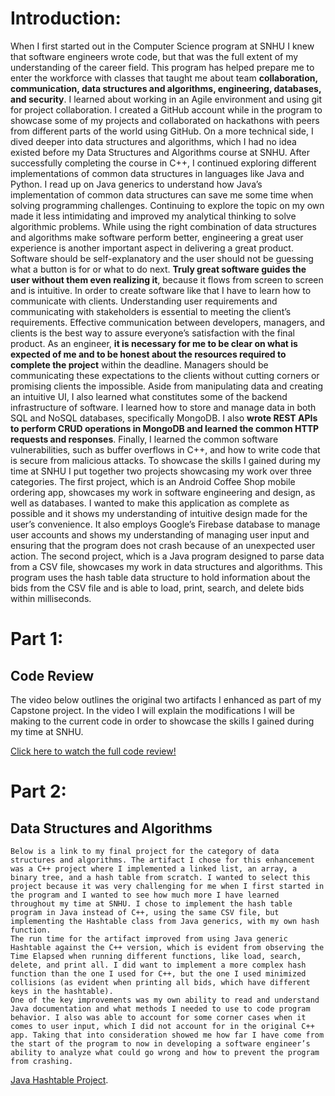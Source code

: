 # Introduction:
  When I first started out in the Computer Science program at SNHU I knew that software engineers wrote code, but that was the full extent of my understanding of the career field. This program has helped prepare me to enter the workforce with classes that taught me about team **collaboration, communication, data structures and algorithms, engineering, databases, and security**. I learned about working in an Agile environment and using git for project collaboration. I created a GitHub account while in the program to showcase some of my projects and collaborated on hackathons with peers from different parts of the world using GitHub.
	On a more technical side, I dived deeper into data structures and algorithms, which I had no idea existed before my Data Structures and Algorithms course at SNHU. After successfully completing the course in C++, I continued exploring different implementations of common data structures in languages like Java and Python. I read up on Java generics to understand how Java’s implementation of common data structures can save me some time when solving programming challenges. Continuing to explore the topic on my own made it less intimidating and improved my analytical thinking to solve algorithmic problems.
	While using the right combination of data structures and algorithms make software perform better, engineering a great user experience is another important aspect in delivering a great product. Software should be self-explanatory and the user should not be guessing what a button is for or what to do next. **Truly great software guides the user without them even realizing it**, because it flows from screen to screen and is intuitive. In order to create software like that I have to learn how to communicate with clients.
	Understanding user requirements and communicating with stakeholders is essential to meeting the client’s requirements. Effective communication between developers, managers, and clients is the best way to assure everyone’s satisfaction with the final product. As an engineer, **it is necessary for me to be clear on what is expected of me and to be honest about the resources required to complete the project** within the deadline. Managers should be communicating these expectations to the clients without cutting corners or promising clients the impossible.
	Aside from manipulating data and creating an intuitive UI, I also learned what constitutes some of the backend infrastructure of software. I learned how to store and manage data in both SQL and NoSQL databases, specifically MongoDB. I also **wrote REST APIs to perform CRUD operations in MongoDB and learned the common HTTP requests and responses**. Finally, I learned the common software vulnerabilities, such as buffer overflows in C++, and how to write code that is secure from malicious attacks.
	To showcase the skills I gained during my time at SNHU I put together two projects showcasing my work over three categories. The first project, which is an Android Coffee Shop mobile ordering app, showcases my work in software engineering and design, as well as databases. I wanted to make this application as complete as possible and it shows my understanding of intuitive design made for the user’s convenience. It also employs Google’s Firebase database to manage user accounts and shows my understanding of managing user input and ensuring that the program does not crash because of an unexpected user action. The second project, which is a Java program designed to parse data from a CSV file, showcases my work in data structures and algorithms. This program uses the hash table data structure to hold information about the bids from the CSV file and is able to load, print, search, and delete bids within milliseconds.
	
# Part 1:
## Code Review
  The video below outlines the original two artifacts I enhanced as part of my Capstone project. In the video I will explain the modifications I will be making to the current code in order to showcase the skills I gained during my time at SNHU.

<a href="https://youtu.be/ITTD7Dc7htk"> Click here to watch the full code review!</a>

# Part 2:
## Data Structures and Algorithms
	Below is a link to my final project for the category of data structures and algorithms. The artifact I chose for this enhancement was a C++ project where I implemented a linked list, an array, a binary tree, and a hash table from scratch. I wanted to select this project because it was very challenging for me when I first started in the program and I wanted to see how much more I have learned throughout my time at SNHU. I chose to implement the hash table program in Java instead of C++, using the same CSV file, but implementing the Hashtable class from Java generics, with my own hash function.
	The run time for the artifact improved from using Java generic Hashtable against the C++ version, which is evident from observing the Time Elapsed when running different functions, like load, search, delete, and print all. I did want to implement a more complex hash function than the one I used for C++, but the one I used minimized collisions (as evident when printing all bids, which have different keys in the hashtable). 
	One of the key improvements was my own ability to read and understand Java documentation and what methods I needed to use to code program behavior. I also was able to account for some corner cases when it comes to user input, which I did not account for in the original C++ app. Taking that into consideration showed me how far I have come from the start of the program to now in developing a software engineer’s ability to analyze what could go wrong and how to prevent the program from crashing.

[Java Hashtable Project](https://github.com/leylashakir/java-hashtable.git).
